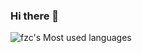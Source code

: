 ### Hi there 👋

<!--
**fzc721216/fzc721216** is a ✨ _special_ ✨ repository because its `README.md` (this file) appears on your GitHub profile.

Here are some ideas to get you started:

- 🔭 I’m currently working on ...
- 🌱 I’m currently learning ...
- 👯 I’m looking to collaborate on ...
- 🤔 I’m looking for help with ...
- 💬 Ask me about ...
- 📫 How to reach me: ...
- 😄 Pronouns: ...
- ⚡ Fun fact: ...
-->
![fzc's Most used languages](https://github-readme-stats.vercel.app/api/top-langs/?username=fzc721216&layout=compact&hide_border=true&langs_count=10)
